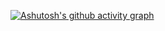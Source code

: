 <!-- ![my snake](https://raw.githubusercontent.com/DIY0R/DIY0R/output/github-contribution-grid-snake.svg)  -->

[![Ashutosh's github activity graph](https://activity-graph.herokuapp.com/graph?username=DIY0R&theme=github-dark&color=47A6FF&line=39D353&point=F82900&hide_border=true&area=false)](https://github.com/ashutosh00710/github-readme-activity-graph)


